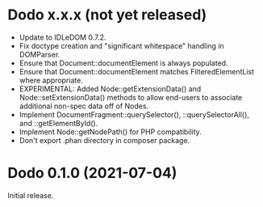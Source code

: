# Dodo x.x.x (not yet released)
* Update to IDLeDOM 0.7.2.
* Fix doctype creation and "significant whitespace" handling in DOMParser.
* Ensure that Document::documentElement is always populated.
* Ensure that Document::documentElement matches FilteredElementList where
  appropriate.
* EXPERIMENTAL: Added Node::getExtensionData() and Node::setExtensionData()
  methods to allow end-users to associate additional non-spec data off of
  Nodes.
* Implement DocumentFragment::querySelector(), ::querySelectorAll(), and
  ::getElementById().
* Implement Node::getNodePath() for PHP compatibility.
* Don't export .phan directory in composer package.

# Dodo 0.1.0 (2021-07-04)
Initial release.
